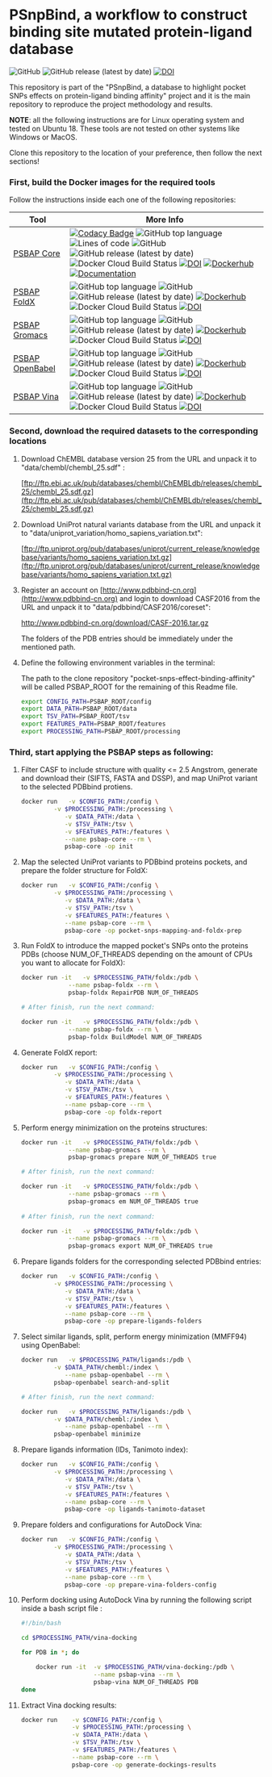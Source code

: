 # PSnpBind, a workflow to construct binding site mutated protein-ligand database

![GitHub](https://img.shields.io/github/license/ammar257ammar/psnpbind-build) ![GitHub release (latest by date)](https://img.shields.io/github/v/release/ammar257ammar/psnpbind-build) [![DOI](https://zenodo.org/badge/267933501.svg)](https://zenodo.org/badge/latestdoi/267933501)

This repository is part of the "PSnpBind, a database to highlight pocket SNPs effects on protein-ligand binding affinity" project and it is the main repository to reproduce the project methodology and results.

**NOTE**: all the following instructions are for Linux operating system and tested on Ubuntu 18. These tools are not tested on other systems like Windows or MacOS.

Clone this repository to the location of your preference, then follow the next sections!



### First, build the Docker images for the required tools

Follow the instructions inside each one of the following repositories:

| Tool                                                         | More Info                                                    |
| ------------------------------------------------------------ | ------------------------------------------------------------ |
| [PSBAP Core](https://github.com/ammar257ammar/psbap-core)    | [![Codacy Badge](https://app.codacy.com/project/badge/Grade/f88127b901bd40b48b9a3bab4b309703)](https://www.codacy.com/gh/ammar257ammar/psnpbind-core/dashboard?utm_source=github.com&amp;utm_medium=referral&amp;utm_content=ammar257ammar/psnpbind-core&amp;utm_campaign=Badge_Grade) ![GitHub top language](https://img.shields.io/github/languages/top/ammar257ammar/psnpbind-core) ![Lines of code](https://img.shields.io/tokei/lines/github/ammar257ammar/psnpbind-core) ![GitHub](https://img.shields.io/github/license/ammar257ammar/psnpbind-core) ![GitHub release (latest by date)](https://img.shields.io/github/v/release/ammar257ammar/psnpbind-core) ![Docker Cloud Build Status](https://img.shields.io/docker/cloud/build/aammar/psnpbind-core) [![DOI](https://zenodo.org/badge/227237183.svg)](https://zenodo.org/badge/latestdoi/227237183) [![Dockerhub](https://img.shields.io/badge/Dockerhub-aammar%2Fpsnpbind--core-green)](https://hub.docker.com/r/aammar/psnpbind-core) [![Documentation](https://img.shields.io/badge/Documentation-Javadoc-blue)](https://ammar257ammar.github.io/psnpbind-core/) |
| [PSBAP FoldX](https://github.com/ammar257ammar/psbap-foldx)  | ![GitHub top language](https://img.shields.io/github/languages/top/ammar257ammar/psnpbind-foldx) ![GitHub](https://img.shields.io/github/license/ammar257ammar/psnpbind-foldx) ![GitHub release (latest by date)](https://img.shields.io/github/v/release/ammar257ammar/psnpbind-foldx) [![Dockerhub](https://img.shields.io/badge/Dockerhub-aammar%2Fpsnpbind--foldx-green)](https://hub.docker.com/r/aammar/psnpbind-foldx) ![Docker Cloud Build Status](https://img.shields.io/docker/cloud/build/aammar/psnpbind-foldx) [![DOI](https://zenodo.org/badge/224151495.svg)](https://zenodo.org/badge/latestdoi/224151495) |
| [PSBAP Gromacs](https://github.com/ammar257ammar/psbap-gromacs) | ![GitHub top language](https://img.shields.io/github/languages/top/ammar257ammar/psnpbind-gromacs) ![GitHub](https://img.shields.io/github/license/ammar257ammar/psnpbind-gromacs) ![GitHub release (latest by date)](https://img.shields.io/github/v/release/ammar257ammar/psnpbind-gromacs) [![Dockerhub](https://img.shields.io/badge/Dockerhub-aammar%2Fpsnpbind--gromacs-green)](https://hub.docker.com/r/aammar/psnpbind-gromacs) ![Docker Cloud Build Status](https://img.shields.io/docker/cloud/build/aammar/psnpbind-gromacs) [![DOI](https://zenodo.org/badge/266883870.svg)](https://zenodo.org/badge/latestdoi/266883870) |
| [PSBAP OpenBabel](https://github.com/ammar257ammar/psbap-openbabel) | ![GitHub top language](https://img.shields.io/github/languages/top/ammar257ammar/psnpbind-openbabel) ![GitHub](https://img.shields.io/github/license/ammar257ammar/psnpbind-openbabel) ![GitHub release (latest by date)](https://img.shields.io/github/v/release/ammar257ammar/psnpbind-openbabel) [![Dockerhub](https://img.shields.io/badge/Dockerhub-aammar%2Fpsnpbind--openbabel-green)](https://hub.docker.com/r/aammar/psnpbind-openbabel) ![Docker Cloud Build Status](https://img.shields.io/docker/cloud/build/aammar/psnpbind-openbabel) [![DOI](https://zenodo.org/badge/266906942.svg)](https://zenodo.org/badge/latestdoi/266906942) |
| [PSBAP Vina](https://github.com/ammar257ammar/psbap-vina)    | ![GitHub top language](https://img.shields.io/github/languages/top/ammar257ammar/psnpbind-vina) ![GitHub](https://img.shields.io/github/license/ammar257ammar/psnpbind-vina) ![GitHub release (latest by date)](https://img.shields.io/github/v/release/ammar257ammar/psnpbind-vina) [![Dockerhub](https://img.shields.io/badge/Dockerhub-aammar%2Fpsnpbind--vina-green)](https://hub.docker.com/r/aammar/psnpbind-vina) ![Docker Cloud Build Status](https://img.shields.io/docker/cloud/build/aammar/psnpbind-vina) [![DOI](https://zenodo.org/badge/241072278.svg)](https://zenodo.org/badge/latestdoi/241072278) |



### Second, download the required datasets to the corresponding locations

1. Download ChEMBL database version 25 from the URL and unpack it to "data/chembl/chembl_25.sdf" :

   [ftp://ftp.ebi.ac.uk/pub/databases/chembl/ChEMBLdb/releases/chembl_25/chembl_25.sdf.gz](ftp://ftp.ebi.ac.uk/pub/databases/chembl/ChEMBLdb/releases/chembl_25/chembl_25.sdf.gz)

   

2. Download UniProt natural variants database from the URL and unpack it to "data/uniprot_variation/homo_sapiens_variation.txt":

   [ftp://ftp.uniprot.org/pub/databases/uniprot/current_release/knowledgebase/variants/homo_sapiens_variation.txt.gz](ftp://ftp.uniprot.org/pub/databases/uniprot/current_release/knowledgebase/variants/homo_sapiens_variation.txt.gz) 

   

3. Register an account on [http://www.pdbbind-cn.org](http://www.pdbbind-cn.org) and login to download CASF2016 from the URL and unpack it to "data/pdbbind/CASF2016/coreset":

   http://www.pdbbind-cn.org/download/CASF-2016.tar.gz

   

   The folders of the PDB entries should be immediately under the mentioned path.

4. Define the following environment variables in the terminal:

   The path to the clone repository "pocket-snps-effect-binding-affinity" will be called PSBAP_ROOT for the remaining of this Readme file.

   ```bash
   export CONFIG_PATH=PSBAP_ROOT/config
   export DATA_PATH=PSBAP_ROOT/data
   export TSV_PATH=PSBAP_ROOT/tsv
   export FEATURES_PATH=PSBAP_ROOT/features
   export PROCESSING_PATH=PSBAP_ROOT/processing
   ```

   

### Third, start applying the PSBAP steps as following:

1. Filter CASF to include structure with quality <= 2.5 Angstrom, generate and download their (SIFTS, FASTA and DSSP), and map UniProt variant to the selected PDBbind protiens.

   ```bash
   docker run 	-v $CONFIG_PATH:/config \
   			-v $PROCESSING_PATH:/processing \
               -v $DATA_PATH:/data \
               -v $TSV_PATH:/tsv \
               -v $FEATURES_PATH:/features \
               --name psbap-core --rm \
               psbap-core -op init
   ```

2. Map the selected UniProt variants to PDBbind proteins pockets, and prepare the folder structure for FoldX:

   ```bash
   docker run 	-v $CONFIG_PATH:/config \
   			-v $PROCESSING_PATH:/processing \
               -v $DATA_PATH:/data \
               -v $TSV_PATH:/tsv \
               -v $FEATURES_PATH:/features \
               --name psbap-core --rm \
               psbap-core -op pocket-snps-mapping-and-foldx-prep
   ```

3. Run FoldX to introduce the mapped pocket's SNPs onto the proteins PDBs (choose NUM_OF_THREADS depending on the amount of CPUs you want to allocate for FoldX):

   ```bash
   docker run -it 	-v $PROCESSING_PATH/foldx:/pdb \
   				--name psbap-foldx --rm \
   				psbap-foldx RepairPDB NUM_OF_THREADS
   
   # After finish, run the next command:
   
   docker run -it 	-v $PROCESSING_PATH/foldx:/pdb \
   				--name psbap-foldx --rm \
   				psbap-foldx BuildModel NUM_OF_THREADS
   ```

4. Generate FoldX report:

   ```bash
   docker run 	-v $CONFIG_PATH:/config \
   			-v $PROCESSING_PATH:/processing \
               -v $DATA_PATH:/data \
               -v $TSV_PATH:/tsv \
               -v $FEATURES_PATH:/features \
               --name psbap-core --rm \
               psbap-core -op foldx-report
   ```

5. Perform energy minimization on the proteins structures:

   ```bash
   docker run -it 	-v $PROCESSING_PATH/foldx:/pdb \
   				--name psbap-gromacs --rm \
   				psbap-gromacs prepare NUM_OF_THREADS true
   
   # After finish, run the next command:
   
   docker run -it 	-v $PROCESSING_PATH/foldx:/pdb \
   				--name psbap-gromacs --rm \
   				psbap-gromacs em NUM_OF_THREADS true
   				
   # After finish, run the next command:
   
   docker run -it 	-v $PROCESSING_PATH/foldx:/pdb \
   				--name psbap-gromacs --rm \
   				psbap-gromacs export NUM_OF_THREADS true
   ```

6. Prepare ligands folders for the corresponding selected PDBbind entries:

   ```bash
   docker run 	-v $CONFIG_PATH:/config \
   			-v $PROCESSING_PATH:/processing \
               -v $DATA_PATH:/data \
               -v $TSV_PATH:/tsv \
               -v $FEATURES_PATH:/features \
               --name psbap-core --rm \
               psbap-core -op prepare-ligands-folders
   ```

7. Select similar ligands, split, perform energy minimization (MMFF94) using OpenBabel:

   ```bash
   docker run 	-v $PROCESSING_PATH/ligands:/pdb \
   			-v $DATA_PATH/chembl:/index \
               --name psbap-openbabel --rm \
   			psbap-openbabel search-and-split
   
   # After finish, run the next command:
   
   docker run 	-v $PROCESSING_PATH/ligands:/pdb \
   			-v $DATA_PATH/chembl:/index \
               --name psbap-openbabel --rm \
   			psbap-openbabel minimize
   ```

8. Prepare ligands information (IDs, Tanimoto index):

   ```bash
   docker run 	-v $CONFIG_PATH:/config \
   			-v $PROCESSING_PATH:/processing \
               -v $DATA_PATH:/data \
               -v $TSV_PATH:/tsv \
               -v $FEATURES_PATH:/features \
               --name psbap-core --rm \
               psbap-core -op ligands-tanimoto-dataset
   ```

9. Prepare folders and configurations for AutoDock Vina:

   ```bash
   docker run 	-v $CONFIG_PATH:/config \
   			-v $PROCESSING_PATH:/processing \
               -v $DATA_PATH:/data \
               -v $TSV_PATH:/tsv \
               -v $FEATURES_PATH:/features \
               --name psbap-core --rm \
               psbap-core -op prepare-vina-folders-config
   ```

10. Perform docking using AutoDock Vina by running the following script inside a bash script file :

    ```bash
    #!/bin/bash
    
    cd $PROCESSING_PATH/vina-docking
    
    for PDB in *; do
    
    	docker run -it 	-v $PROCESSING_PATH/vina-docking:/pdb \
                        --name psbap-vina --rm \
                        psbap-vina NUM_OF_THREADS PDB				
    done
    ```

11. Extract Vina docking results:

    ```bash
    docker run    -v $CONFIG_PATH:/config \
    			  -v $PROCESSING_PATH:/processing \
                  -v $DATA_PATH:/data \
                  -v $TSV_PATH:/tsv \
                  -v $FEATURES_PATH:/features \
                  --name psbap-core --rm \
                  psbap-core -op generate-dockings-results
    ```

    
